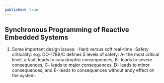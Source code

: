 ```yaml
---
published: true
---
```

## Synchronous Programming of Reactive Embedded Systems

1. Some important design issues:
-Hard versus soft real-time
-Safety criticality: e.g. DO-178B/C defines 5 levels of safety: 
A- the most critical level, a fault leads to catastrophic consequences, 
B- leads to severe consequences, 
C- leads to major consequences, 
D- leads to minor consequences, and 
E- leads to consequences without andy effect on the system.
